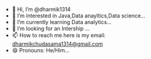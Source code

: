 - 👋 Hi, I’m @dharmik1314
- 👀 I’m interested in Java,Data anayltics,Data science...
- 🌱 I’m currently learning Data analytics...
- 💞️ I’m looking for an Intership ...
- 📫 How to reach me here is my email: dharmikchudasama1314@gmail.com
- 😄 Pronouns: He/Him...


<!---
dharmik1314/dharmik1314 is a ✨ special ✨ repository because its `README.md` (this file) appears on your GitHub profile.
You can click the Preview link to take a look at your changes.
--->
